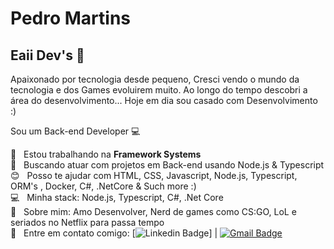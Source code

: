 
# Pedro Martins

## Eaii Dev's 👋
Apaixonado por tecnologia desde pequeno, Cresci vendo o mundo da tecnologia e dos Games evoluirem muito. Ao longo do tempo descobri a área do desenvolvimento... Hoje em dia sou casado com Desenvolvimento :) 

Sou um Back-end Developer :computer:

 :rocket:  &nbsp; Estou trabalhando na **Framework Systems**
 <br/> :purple_heart: &nbsp; Buscando atuar com projetos em Back-end usando Node.js & Typescript
 <br/> :blush: &nbsp; Posso te ajudar com HTML, CSS, Javascript, Node.js, Typescript, ORM's , Docker, C#, .NetCore & Such more :)
 <br/> :computer: &nbsp; Minha stack: Node.js, Typescript, C#, .Net Core
 <br/> 💬  &nbsp; Sobre mim: Amo Desenvolver, Nerd de games como CS:GO, LoL e seriados no Netflix para passa tempo 
 <br/> :email: &nbsp; Entre em contato comigo: [![Linkedin Badge](https://img.shields.io/badge/-PedroMartins-blue?style=flat-square&logo=Linkedin&logoColor=white&link=https://www.linkedin.com/in/pedro-hs-martins/)]
| 
[![Gmail Badge](https://img.shields.io/badge/-pedrohmartinss@hotmail.com-c14438?style=flat-square&logo=Gmail&logoColor=white&link=mailto:pedrohmartinss@hotmail.com)](mailto:pedrohmartinss@hotmail.com)
